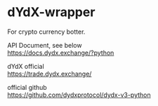 # dYdX-wrapper
For crypto currency botter.

API Document, see below  
https://docs.dydx.exchange/?python

dYdX official  
https://trade.dydx.exchange/

official github  
https://github.com/dydxprotocol/dydx-v3-python
